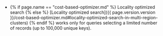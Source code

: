 - {% if page.name == "cost-based-optimizer.md" %} Locality optimized search {% else %} [Locality optimized search]({{ page.version.version }}/cost-based-optimizer.md#locality-optimized-search-in-multi-region-clusters) {% endif %} works only for queries selecting a limited number of records (up to 100,000 unique keys).
